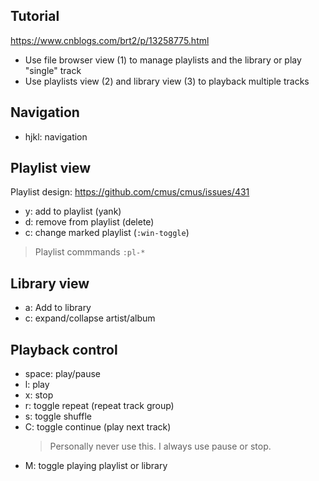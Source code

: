 ## Tutorial
https://www.cnblogs.com/brt2/p/13258775.html
- Use file browser view (1) to manage playlists and the library or play "single" track
- Use playlists view (2) and library view (3) to playback multiple tracks

## Navigation
- hjkl: navigation

## Playlist view
Playlist design: https://github.com/cmus/cmus/issues/431
- y: add to playlist (yank)
- d: remove from playlist (delete)
- c: change marked playlist (`:win-toggle`)
> Playlist commmands `:pl-*`


## Library view
- a: Add to library
- c: expand/collapse artist/album

## Playback control
- space: play/pause
- l: play
- x: stop
- r: toggle repeat (repeat track group)
- s: toggle shuffle
- C: toggle continue (play next track)
    > Personally never use this. I always use pause or stop.
- M: toggle playing playlist or library

